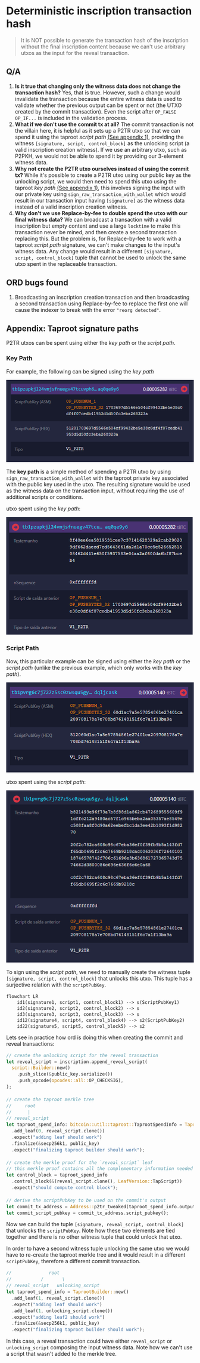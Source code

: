 # Deterministic inscription transaction hash
> It is NOT possible to generate the transaction hash of the inscription without the final inscription content because we can't use arbitrary utxos as the input for the reveal transaction.

## Q/A
1. **Is it true that changing only the witness data does not change the transaction hash?** Yes, that is true. However, such a change would invalidate the transaction because the entire witness data is used to validate whether the previous output can be spent or not (the UTXO created by the commit transaction). Even the script after `OP_FALSE OP_IF...` is included in the validation process.
1. **What if we don't use the commit tx at all?** The commit transaction is not the villain here, it is helpful as it sets up a P2TR utxo so that we can spend it using the taproot *script path* [(See appendix 1)](#appendix-taproot-signature-paths), providing the witness `[signature, script, control_block]` as the unlocking script (a valid inscription creation witness). If we use an arbitrary utxo, such as P2PKH, we would not be able to spend it by providing our 3-element witness data.
2. **Why not create the P2TR utxo ourselves instead of using the commit tx?** While it's possible to create a P2TR utxo using our public key as the unlocking script, we would then need to spend this utxo using the taproot *key path* [(See appendix 1)](#appendix-taproot-signature-paths), this involves signing the input with our private key using  `sign_raw_transaction_with_wallet` which would result in our transaction input having `[signature]` as the witness data instead of a valid inscription creation witness.
3. **Why don't we use Replace-by-fee to double spend the utxo with our final witness data?** We can broadcast a transaction with a valid inscription but empty content and use a large `locktime` to make this transaction never be mined, and then create a second transaction replacing this. But the problem is, for Replace-by-fee to work with a taproot *script path* signature, we can't make changes to the input's witness data. Any change would result in a different `[signature, script, control_block]` tuple that cannot be used to unlock the same utxo spent in the replaceable transaction.

## ORD bugs found
1. Broadcasting an inscription creation transaction and then broadcasting a second transaction using Replace-by-fee to replace the first one will cause the indexer to break with the error `"reorg detected"`.


## Appendix: Taproot signature paths
P2TR utxos can be spent using either the *key path* or the *script path*.

### Key Path  
For example, the following can be signed using the *key path*

![](p2tr.png)

The **key path** is a simple method of spending a P2TR utxo by using `sign_raw_transaction_with_wallet` with the taproot private key associated with the public key used in the utxo. The resulting signature would be used as the witness data on the transaction input, without requiring the use of additional scripts or conditions.

utxo spent using the *key path*:

![](p2tr2.png)

### Script Path
Now, this particular example can be signed using either the *key path* or the *script path* (unlike the previous example, which only works with the *key path*).

![](p2tr3.png)

utxo spent using the *script path*:

![](p2tr4.png)

To sign using the *script path*, we need to manually create the witness tuple `[signature, script, control_block]` that unlocks this utxo. This tuple has a surjective relation with the `scriptPubKey`.

```mermaid
flowchart LR
    id1(signature1, script1, control_block1) --> s(ScriptPubKey1)
    id2(signature2, script2, control_block2) --> s
    id3(signature3, script3, control_block3) --> s
    id12(signature4, script4, control_block4) --> s2(ScriptPubKey2)
    id22(signature5, script5, control_block5) --> s2
```

Lets see in practice how ord is doing this when creating the commit and reveal transactions:
```rust
// create the unlocking script for the reveal transaction
let reveal_script = inscription.append_reveal_script(
  script::Builder::new()
    .push_slice(&public_key.serialize())
    .push_opcode(opcodes::all::OP_CHECKSIG),
);

// create the taproot merkle tree
//     root
//      |
// reveal_script
let taproot_spend_info: bitcoin::util::taproot::TaprootSpendInfo = TaprootBuilder::new()
  .add_leaf(0, reveal_script.clone())
  .expect("adding leaf should work")
  .finalize(&secp256k1, public_key) 
  .expect("finalizing taproot builder should work");

// create the merkle proof for the `reveal_script` leaf
// this merkle proof contains all the complementary information needed to derive the merkle root
let control_block = taproot_spend_info
  .control_block(&(reveal_script.clone(), LeafVersion::TapScript))
  .expect("should compute control block");

// derive the scriptPubKey to be used on the commit's output
let commit_tx_address = Address::p2tr_tweaked(taproot_spend_info.output_key(), network);
let commit_script_pubkey = commit_tx_address.script_pubkey();
```
Now we can build the tuple `[signature, reveal_script, control_block]` that unlocks the `scriptPubKey`. Note how these two elements are tied together and there is no other witness tuple that could unlock that utxo.

In order to have a second witness tuple unlocking the same utxo we would have to re-create the taproot merkle tree and it would result in a different `scriptPubKey`, therefore a different commit transaction.

```rust
//              root
//           /       \
// reveal_script   unlocking_script
let taproot_spend_info = TaprootBuilder::new()
  .add_leaf(1, reveal_script.clone())
  .expect("adding leaf should work")
  .add_leaf(1, unlocking_script.clone())
  .expect("adding leaf2 should work")
  .finalize(&secp256k1, public_key)
  .expect("finalizing taproot builder should work");
```

In this case, a reveal transaction could have either `reveal_script` or `unlocking_script` composing the input witness data. Note how we can't use a script that wasn't added to the merkle tree.
